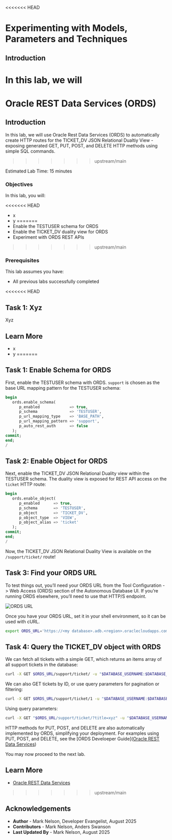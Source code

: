 <<<<<<< HEAD
# Experimenting with Models, Parameters and Techniques

## Introduction

In this lab, we will  
=======
# Oracle REST Data Services (ORDS)

## Introduction

In this lab, we will use Oracle Rest Data Services (ORDS) to automatically create HTTP routes for the TICKET_DV JSON Relational Dualtiy View - exposing generated GET, PUT, POST, and DELETE HTTP methods using simple SQL commands.

>>>>>>> upstream/main

Estimated Lab Time: 15 minutes

### Objectives

In this lab, you will:

<<<<<<< HEAD
* x
* y
=======
* Enable the TESTUSER schema for ORDS
* Enable the TICKET_DV duality view for ORDS
* Experiment with ORDS REST APIs
>>>>>>> upstream/main

### Prerequisites

This lab assumes you have:

* All previous labs successfully completed

<<<<<<< HEAD
## Task 1: Xyz

Xyz


## Learn More

* x
* y
=======
## Task 1: Enable Schema for ORDS

First, enable the TESTUSER schema with ORDS. `support` is chosen as the base URL mapping pattern for the TESTUSER schema:


```sql
begin
   ords.enable_schema(
      p_enabled             => true,
      p_schema              => 'TESTUSER',
      p_url_mapping_type    => 'BASE_PATH',
      p_url_mapping_pattern => 'support',
      p_auto_rest_auth      => false
   );
commit;
end;
/
```

## Task 2: Enable Object for ORDS

Next, enable the TICKET_DV JSON Relational Duality view within the TESTUSER schema. The duality view is exposed for REST API access on the `ticket` HTTP route: 

```sql
begin
   ords.enable_object(
      p_enabled      => true,
      p_schema       => 'TESTUSER',
      p_object       => 'TICKET_DV',
      p_object_type  => 'VIEW',
      p_object_alias => 'ticket'
   );
commit;
end;
/
```

Now, the TICKET_DV JSON Relational Duality View is available on the `/support/ticket/` route!

## Task 3: Find your ORDS URL

To test things out, you’ll need your ORDS URL from the Tool Configuration -> Web Access (ORDS) section of the Autonomous Database UI. If you’re running ORDS elsewhere, you’ll need to use that HTTP/S endpoint.

![ORDS URL](ords-url.png)

Once you have your ORDS URL, set it in your shell environment, so it can be used with cURL.

```bash
export ORDS_URL='https://<my database>.adb.<region>.oraclecloudapps.com/ords'
```

## Task 4: Query the TICKET_DV object with ORDS

We can fetch all tickets with a simple GET, which returns an items array of all support tickets in the database:

```bash
curl -X GET $ORDS_URL/support/ticket/ -u "$DATABASE_USERNAME:$DATABASE_PASSWORD"
```

We can also GET tickets by ID, or use query parameters for pagination or filtering:

```bash
curl -X GET $ORDS_URL/support/ticket/1 -u "$DATABASE_USERNAME:$DATABASE_PASSWORD"
```

Using query parameters:

```bash
curl -X GET "$ORDS_URL/support/ticket/?title=xyz" -u "$DATABASE_USERNAME:$DATABASE_PASSWORD" 
```

HTTP methods for PUT, POST, and DELETE are also automatically implemented by ORDS, simplifying your deployment. For examples using PUT, POST, and DELETE, see the [ORDS Develoeper Guide]([Oracle REST Data Services](https://docs.oracle.com/en/database/oracle/oracle-rest-data-services/index.html))

You may now proceed to the next lab.

## Learn More

* [Oracle REST Data Services](https://docs.oracle.com/en/database/oracle/oracle-rest-data-services/index.html)
>>>>>>> upstream/main

## Acknowledgements

* **Author** - Mark Nelson, Developer Evangelist, August 2025
* **Contributors** - Mark Nelson, Anders Swanson
* **Last Updated By** - Mark Nelson, August 2025
